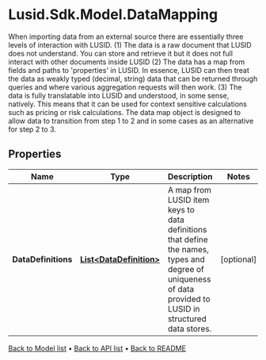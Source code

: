 # Lusid.Sdk.Model.DataMapping
When importing data from an external source there are essentially three levels of interaction with LUSID. (1) The data is a raw document that LUSID does not understand. You can store and retrieve it but it does not full interact with other documents inside LUSID (2) The data has a map from fields and paths to 'properties' in LUSID. In essence, LUSID can then treat the data as weakly typed (decimal, string) data that can be returned through queries     and where various aggregation requests will then work. (3) The data is fully translatable into LUSID and understood, in some sense, natively. This means that it can be used for context sensitive calculations such as pricing or risk calculations. The data map object is designed to allow data to transition from step 1 to 2 and in some cases as an alternative for step 2 to 3.

## Properties

Name | Type | Description | Notes
------------ | ------------- | ------------- | -------------
**DataDefinitions** | [**List&lt;DataDefinition&gt;**](DataDefinition.md) | A map from LUSID item keys to data definitions that define the names, types and degree of uniqueness of data provided to LUSID in structured data stores. | [optional] 

[Back to Model list](../README.md#documentation-for-models) &#8226; [Back to API list](../README.md#documentation-for-api-endpoints) &#8226; [Back to README](../README.md)


